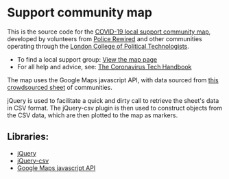 # Support community map

This is the source code for the [COVID-19 local support community map](https://www.policecoders.org/home/covid-19/communities), developed by volunteers from [Police Rewired](https://policerewired.org) and other communities operating through the [London College of Political Technologists](https://nwspk.com).

* To find a local support group: [View the map page](https://www.policecoders.org/home/covid-19/communities)
* For all help and advice, see: [The Coronavirus Tech Handbook](https://coronavirustechhandbook.com)

The map uses the Google Maps javascript API, with data sourced from [this crowdsourced sheet](https://docs.google.com/spreadsheets/d/117ukLjXiz8EfMjP-q9Aiu5XepQ39XK1W4DTMsE87llw/edit?usp=sharing) of communities.

jQuery is used to facilitate a quick and dirty call to retrieve the sheet's data in CSV format. The jQuery-csv plugin is then used to construct objects from the CSV data, which are then plotted to the map as markers.

## Libraries:

* [jQuery](https://jquery.com/)
* [jQuery-csv](https://github.com/typeiii/jquery-csv)
* [Google Maps javascript API](https://developers.google.com/maps/documentation/javascript/tutorial)
